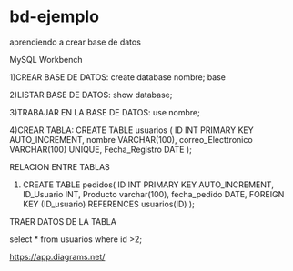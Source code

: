 # bd-ejemplo
aprendiendo a crear base de datos

MySQL Workbench

1)CREAR BASE DE DATOS:   create database nombre; base

2)LISTAR BASE DE DATOS: show database;

3)TRABAJAR EN LA BASE DE DATOS:  use nombre;

4)CREAR TABLA: 
	CREATE TABLE usuarios (
	ID INT PRIMARY KEY AUTO_INCREMENT,
	nombre VARCHAR(100),
	correo_Electtronico VARCHAR(100) UNIQUE,
	Fecha_Registro DATE
);

RELACION ENTRE TABLAS

1) CREATE TABLE pedidos(
	ID INT PRIMARY KEY AUTO_INCREMENT,
	ID_Usuario INT,
	Producto varchar(100),
	fecha_pedido DATE,
	FOREIGN KEY (ID_usuario) REFERENCES usuarios(ID)
);

TRAER DATOS DE LA TABLA

select * from usuarios where id >2;

https://app.diagrams.net/
